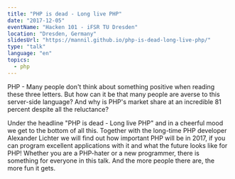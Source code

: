 ```yaml
---
title: "PHP is dead - Long live PHP"
date: "2017-12-05"
eventName: "Hacken 101 - iFSR TU Dresden"
location: "Dresden, Germany"
slidesUrl: "https://mannil.github.io/php-is-dead-long-live-php/"
type: "talk"
language: "en"
topics:
  - php
---
```


PHP - Many people don't think about something positive when reading these three letters.
But how can it be that many people are averse to this server-side language?
And why is PHP's market share at an incredible 81 percent despite all the reluctance?

Under the headline "PHP is dead - Long live PHP" and in a cheerful mood we get to the bottom of all this.
Together with the long-time PHP developer Alexander Lichter we will find out how important PHP will be in 2017, if you can program excellent applications with it and what the future looks like for PHP!
Whether you are a PHP-hater or a new programmer, there is something for everyone in this talk. And the more people there are, the more fun it gets.
